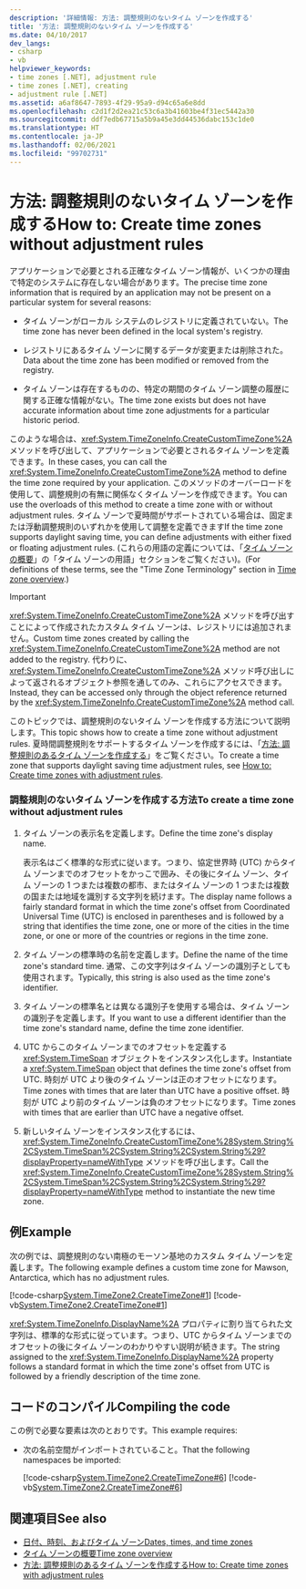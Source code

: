 ```yaml
---
description: '詳細情報: 方法: 調整規則のないタイム ゾーンを作成する'
title: '方法: 調整規則のないタイム ゾーンを作成する'
ms.date: 04/10/2017
dev_langs:
- csharp
- vb
helpviewer_keywords:
- time zones [.NET], adjustment rule
- time zones [.NET], creating
- adjustment rule [.NET]
ms.assetid: a6af8647-7893-4f29-95a9-d94c65a6e8dd
ms.openlocfilehash: c2d1f2d2ea21c53c6a3b41603be4f31ec5442a30
ms.sourcegitcommit: ddf7edb67715a5b9a45e3dd44536dabc153c1de0
ms.translationtype: HT
ms.contentlocale: ja-JP
ms.lasthandoff: 02/06/2021
ms.locfileid: "99702731"
---
```

# <a name="how-to-create-time-zones-without-adjustment-rules"></a><span data-ttu-id="b3085-103">方法: 調整規則のないタイム ゾーンを作成する</span><span class="sxs-lookup"><span data-stu-id="b3085-103">How to: Create time zones without adjustment rules</span></span>

<span data-ttu-id="b3085-104">アプリケーションで必要とされる正確なタイム ゾーン情報が、いくつかの理由で特定のシステムに存在しない場合があります。</span><span class="sxs-lookup"><span data-stu-id="b3085-104">The precise time zone information that is required by an application may not be present on a particular system for several reasons:</span></span>

- <span data-ttu-id="b3085-105">タイム ゾーンがローカル システムのレジストリに定義されていない。</span><span class="sxs-lookup"><span data-stu-id="b3085-105">The time zone has never been defined in the local system's registry.</span></span>

- <span data-ttu-id="b3085-106">レジストリにあるタイム ゾーンに関するデータが変更または削除された。</span><span class="sxs-lookup"><span data-stu-id="b3085-106">Data about the time zone has been modified or removed from the registry.</span></span>

- <span data-ttu-id="b3085-107">タイム ゾーンは存在するものの、特定の期間のタイム ゾーン調整の履歴に関する正確な情報がない。</span><span class="sxs-lookup"><span data-stu-id="b3085-107">The time zone exists but does not have accurate information about time zone adjustments for a particular historic period.</span></span>

<span data-ttu-id="b3085-108">このような場合は、<xref:System.TimeZoneInfo.CreateCustomTimeZone%2A> メソッドを呼び出して、アプリケーションで必要とされるタイム ゾーンを定義できます。</span><span class="sxs-lookup"><span data-stu-id="b3085-108">In these cases, you can call the <xref:System.TimeZoneInfo.CreateCustomTimeZone%2A> method to define the time zone required by your application.</span></span> <span data-ttu-id="b3085-109">このメソッドのオーバーロードを使用して、調整規則の有無に関係なくタイム ゾーンを作成できます。</span><span class="sxs-lookup"><span data-stu-id="b3085-109">You can use the overloads of this method to create a time zone with or without adjustment rules.</span></span> <span data-ttu-id="b3085-110">タイム ゾーンで夏時間がサポートされている場合は、固定または浮動調整規則のいずれかを使用して調整を定義できます</span><span class="sxs-lookup"><span data-stu-id="b3085-110">If the time zone supports daylight saving time, you can define adjustments with either fixed or floating adjustment rules.</span></span> <span data-ttu-id="b3085-111">(これらの用語の定義については、「[タイム ゾーンの概要](time-zone-overview.md)」の「タイム ゾーンの用語」セクションをご覧ください)。</span><span class="sxs-lookup"><span data-stu-id="b3085-111">(For definitions of these terms, see the "Time Zone Terminology" section in [Time zone overview](time-zone-overview.md).)</span></span>

> [!IMPORTANT]
> <span data-ttu-id="b3085-112"><xref:System.TimeZoneInfo.CreateCustomTimeZone%2A> メソッドを呼び出すことによって作成されたカスタム タイム ゾーンは、レジストリには追加されません。</span><span class="sxs-lookup"><span data-stu-id="b3085-112">Custom time zones created by calling the <xref:System.TimeZoneInfo.CreateCustomTimeZone%2A> method are not added to the registry.</span></span> <span data-ttu-id="b3085-113">代わりに、<xref:System.TimeZoneInfo.CreateCustomTimeZone%2A> メソッド呼び出しによって返されるオブジェクト参照を通してのみ、これらにアクセスできます。</span><span class="sxs-lookup"><span data-stu-id="b3085-113">Instead, they can be accessed only through the object reference returned by the <xref:System.TimeZoneInfo.CreateCustomTimeZone%2A> method call.</span></span>

<span data-ttu-id="b3085-114">このトピックでは、調整規則のないタイム ゾーンを作成する方法について説明します。</span><span class="sxs-lookup"><span data-stu-id="b3085-114">This topic shows how to create a time zone without adjustment rules.</span></span> <span data-ttu-id="b3085-115">夏時間調整規則をサポートするタイム ゾーンを作成するには、「[方法: 調整規則のあるタイム ゾーンを作成する](create-time-zones-with-adjustment-rules.md)」をご覧ください。</span><span class="sxs-lookup"><span data-stu-id="b3085-115">To create a time zone that supports daylight saving time adjustment rules, see [How to: Create time zones with adjustment rules](create-time-zones-with-adjustment-rules.md).</span></span>

### <a name="to-create-a-time-zone-without-adjustment-rules"></a><span data-ttu-id="b3085-116">調整規則のないタイム ゾーンを作成する方法</span><span class="sxs-lookup"><span data-stu-id="b3085-116">To create a time zone without adjustment rules</span></span>

1. <span data-ttu-id="b3085-117">タイム ゾーンの表示名を定義します。</span><span class="sxs-lookup"><span data-stu-id="b3085-117">Define the time zone's display name.</span></span>

   <span data-ttu-id="b3085-118">表示名はごく標準的な形式に従います。つまり、協定世界時 (UTC) からタイム ゾーンまでのオフセットをかっこで囲み、その後にタイム ゾーン、タイム ゾーンの 1 つまたは複数の都市、またはタイム ゾーンの 1 つまたは複数の国または地域を識別する文字列を続けます。</span><span class="sxs-lookup"><span data-stu-id="b3085-118">The display name follows a fairly standard format in which the time zone's offset from Coordinated Universal Time (UTC) is enclosed in parentheses and is followed by a string that identifies the time zone, one or more of the cities in the time zone, or one or more of the countries or regions in the time zone.</span></span>

2. <span data-ttu-id="b3085-119">タイム ゾーンの標準時の名前を定義します。</span><span class="sxs-lookup"><span data-stu-id="b3085-119">Define the name of the time zone's standard time.</span></span> <span data-ttu-id="b3085-120">通常、この文字列はタイム ゾーンの識別子としても使用されます。</span><span class="sxs-lookup"><span data-stu-id="b3085-120">Typically, this string is also used as the time zone's identifier.</span></span>

3. <span data-ttu-id="b3085-121">タイム ゾーンの標準名とは異なる識別子を使用する場合は、タイム ゾーンの識別子を定義します。</span><span class="sxs-lookup"><span data-stu-id="b3085-121">If you want to use a different identifier than the time zone's standard name, define the time zone identifier.</span></span>

4. <span data-ttu-id="b3085-122">UTC からこのタイム ゾーンまでのオフセットを定義する <xref:System.TimeSpan> オブジェクトをインスタンス化します。</span><span class="sxs-lookup"><span data-stu-id="b3085-122">Instantiate a <xref:System.TimeSpan> object that defines the time zone's offset from UTC.</span></span> <span data-ttu-id="b3085-123">時刻が UTC より後のタイム ゾーンは正のオフセットになります。</span><span class="sxs-lookup"><span data-stu-id="b3085-123">Time zones with times that are later than UTC have a positive offset.</span></span> <span data-ttu-id="b3085-124">時刻が UTC より前のタイム ゾーンは負のオフセットになります。</span><span class="sxs-lookup"><span data-stu-id="b3085-124">Time zones with times that are earlier than UTC have a negative offset.</span></span>

5. <span data-ttu-id="b3085-125">新しいタイム ゾーンをインスタンス化するには、<xref:System.TimeZoneInfo.CreateCustomTimeZone%28System.String%2CSystem.TimeSpan%2CSystem.String%2CSystem.String%29?displayProperty=nameWithType> メソッドを呼び出します。</span><span class="sxs-lookup"><span data-stu-id="b3085-125">Call the <xref:System.TimeZoneInfo.CreateCustomTimeZone%28System.String%2CSystem.TimeSpan%2CSystem.String%2CSystem.String%29?displayProperty=nameWithType> method to instantiate the new time zone.</span></span>

## <a name="example"></a><span data-ttu-id="b3085-126">例</span><span class="sxs-lookup"><span data-stu-id="b3085-126">Example</span></span>

<span data-ttu-id="b3085-127">次の例では、調整規則のない南極のモーソン基地のカスタム タイム ゾーンを定義します。</span><span class="sxs-lookup"><span data-stu-id="b3085-127">The following example defines a custom time zone for Mawson, Antarctica, which has no adjustment rules.</span></span>

[!code-csharp[System.TimeZone2.CreateTimeZone#1](../../../samples/snippets/csharp/VS_Snippets_CLR_System/system.TimeZone2.CreateTimeZone/cs/System.TimeZone2.CreateTimeZone.cs#1)]
[!code-vb[System.TimeZone2.CreateTimeZone#1](../../../samples/snippets/visualbasic/VS_Snippets_CLR_System/system.TimeZone2.CreateTimeZone/vb/System.TimeZone2.CreateTimeZone.vb#1)]

<span data-ttu-id="b3085-128"><xref:System.TimeZoneInfo.DisplayName%2A> プロパティに割り当てられた文字列は、標準的な形式に従っています。つまり、UTC からタイム ゾーンまでのオフセットの後にタイム ゾーンのわかりやすい説明が続きます。</span><span class="sxs-lookup"><span data-stu-id="b3085-128">The string assigned to the <xref:System.TimeZoneInfo.DisplayName%2A> property follows a standard format in which the time zone's offset from UTC is followed by a friendly description of the time zone.</span></span>

## <a name="compiling-the-code"></a><span data-ttu-id="b3085-129">コードのコンパイル</span><span class="sxs-lookup"><span data-stu-id="b3085-129">Compiling the code</span></span>

<span data-ttu-id="b3085-130">この例で必要な要素は次のとおりです。</span><span class="sxs-lookup"><span data-stu-id="b3085-130">This example requires:</span></span>

- <span data-ttu-id="b3085-131">次の名前空間がインポートされていること。</span><span class="sxs-lookup"><span data-stu-id="b3085-131">That the following namespaces be imported:</span></span>

  [!code-csharp[System.TimeZone2.CreateTimeZone#6](../../../samples/snippets/csharp/VS_Snippets_CLR_System/system.TimeZone2.CreateTimeZone/cs/System.TimeZone2.CreateTimeZone.cs#6)]
  [!code-vb[System.TimeZone2.CreateTimeZone#6](../../../samples/snippets/visualbasic/VS_Snippets_CLR_System/system.TimeZone2.CreateTimeZone/vb/System.TimeZone2.CreateTimeZone.vb#6)]

## <a name="see-also"></a><span data-ttu-id="b3085-132">関連項目</span><span class="sxs-lookup"><span data-stu-id="b3085-132">See also</span></span>

- [<span data-ttu-id="b3085-133">日付、時刻、およびタイム ゾーン</span><span class="sxs-lookup"><span data-stu-id="b3085-133">Dates, times, and time zones</span></span>](index.md)
- [<span data-ttu-id="b3085-134">タイム ゾーンの概要</span><span class="sxs-lookup"><span data-stu-id="b3085-134">Time zone overview</span></span>](time-zone-overview.md)
- [<span data-ttu-id="b3085-135">方法: 調整規則のあるタイム ゾーンを作成する</span><span class="sxs-lookup"><span data-stu-id="b3085-135">How to: Create time zones with adjustment rules</span></span>](create-time-zones-with-adjustment-rules.md)
